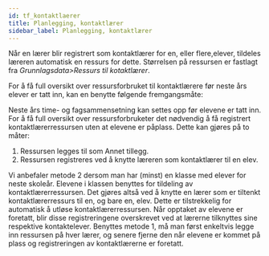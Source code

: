 ```yaml
---
id: tf_kontaktlaerer
title: Planlegging, kontaktlærer
sidebar_label: Planlegging, kontaktlærer
---
```

Når en lærer blir registrert som kontaktlærer for en, eller flere,elever, tildeles læreren automatisk en ressurs for dette. Størrelsen på ressursen er fastlagt fra _Grunnlagsdata>Ressurs til kotaktlærer_.

For å få full oversikt over ressursforbruket til kontaktlærere før neste års elever er tatt inn, kan en benytte følgende fremgangsmåte:


Neste års time- og fagsammensetning kan settes opp før elevene er tatt inn. For å få full oversikt over ressursforbruketer det nødvendig å få registrert kontaktlærerressursen uten at elevene er påplass. Dette kan gjøres på to måter:

1. Ressursen legges til som Annet tillegg.
2. Ressursen registreres ved å knytte læreren som kontaktlærer til en elev.
 
Vi  anbefaler metode 2 dersom man har (minst) en klasse med elever for neste skoleår. Elevene i klassen benyttes for tildeling av kontaktlærerressursen. Det gjøres altså ved å knytte en lærer som er tiltenkt kontaktlærerressurs til en, og bare en, elev. Dette er tilstrekkelig for automatisk å utløse kontaktlærerressursen. Når opptaket av elevene er foretatt, blir disse registreringene overskrevet ved at lærerne tilknyttes sine respektive kontaktelever. Benyttes metode 1, må man først enkeltvis legge inn ressursen på hver lærer, og senere fjerne den når elevene er kommet på plass og registreringen av kontaktlærerne er foretatt. 
